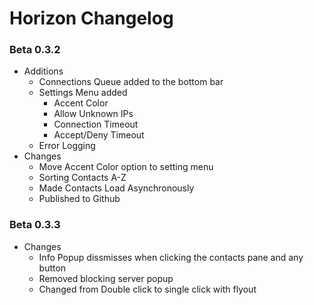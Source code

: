 # Horizon Changelog
### Beta 0.3.2
* Additions
	* Connections Queue added to the bottom bar
	* Settings Menu added
		* Accent Color
		* Allow Unknown IPs
		* Connection Timeout
		* Accept/Deny Timeout
	* Error Logging
* Changes
	* Move Accent Color option to setting menu
	* Sorting Contacts A-Z
	* Made Contacts Load Asynchronously
	* Published to Github
### Beta 0.3.3
* Changes
	* Info Popup dissmisses when clicking the contacts pane and any button
	* Removed blocking server popup
	* Changed from Double click to single click with flyout
	